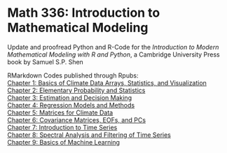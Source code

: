 # Math 336: Introduction to Mathematical Modeling

Update and proofread Python and R-Code for the *Introduction to Modern Mathematical Modeling with R and Python*, a Cambridge University Press book by Samuel S.P. Shen

RMarkdown Codes published through Rpubs: <br />
[Chapter 1: Basics of Climate Data Arrays, Statistics, and Visualization](https://rpubs.com/momtaza99/RClimateStatsCh1)<br />
[Chapter 2: Elementary Probability and Statistics](https://rpubs.com/momtaza99/RClimateStatsCh2)<br />
[Chapter 3: Estimation and Decision Making](https://rpubs.com/momtaza99/RClimateStatsCh3)<br />
[Chapter 4: Regression Models and Methods](https://rpubs.com/momtaza99/RClimateStatsCh4)<br />
[Chapter 5: Matrices for Climate Data](https://rpubs.com/momtaza99/RClimateStatsCh5)<br />
[Chapter 6: Covariance Matrices, EOFs, and PCs](https://rpubs.com/momtaza99/RClimateStatsCh6)<br />
[Chapter 7: Introduction to Time Series](https://rpubs.com/momtaza99/RClimateStatsCh7)<br />
[Chapter 8: Spectral Analysis and Filtering of Time Series](https://rpubs.com/momtaza99/RClimateStatsCh8)<br />
[Chapter 9: Basics of Machine Learning](https://rpubs.com/momtaza99/RClimateStatsCh9)

